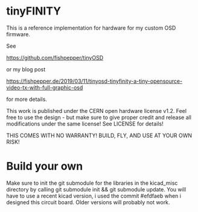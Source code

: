 # tinyFINITY

This is a reference implementation for hardware for my custom OSD firmware.

See 

https://github.com/fishpepper/tinyOSD

or my blog post

https://fishpepper.de/2019/03/11/tinyosd-tinyfinity-a-tiny-opensource-video-tx-with-full-graphic-osd

for more details.

This work is published under the CERN open hardware license v1.2. 
Feel free to use the design - but make sure to give proper credit 
and release all modifications under the same license! 
See LICENSE for details!

THIS COMES WITH NO WARRANTY! BUILD, FLY, AND USE AT YOUR OWN RISK!


# Build your own

Make sure to init the git submodule for the libraries in the
kicad_misc directory by calling git submodule init && git submodule update.
You will have to use a recent kicad version, i used the commit #efdfaeb
when i designed this circuit board. Older versions will probably not work.


